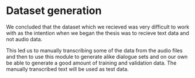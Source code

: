 # Dataset generation
We concluded that the dataset which we recieved was very difficult to work with as
the intention when we began the thesis was to recieve text data and not audio data.

This led us to manually transcribing some of the data from the audio files and then to
use this module to generate alike dialogue sets and on our own be able to generate
a good amount of training and validation data. The manually transcribed text will be used as test
data. 